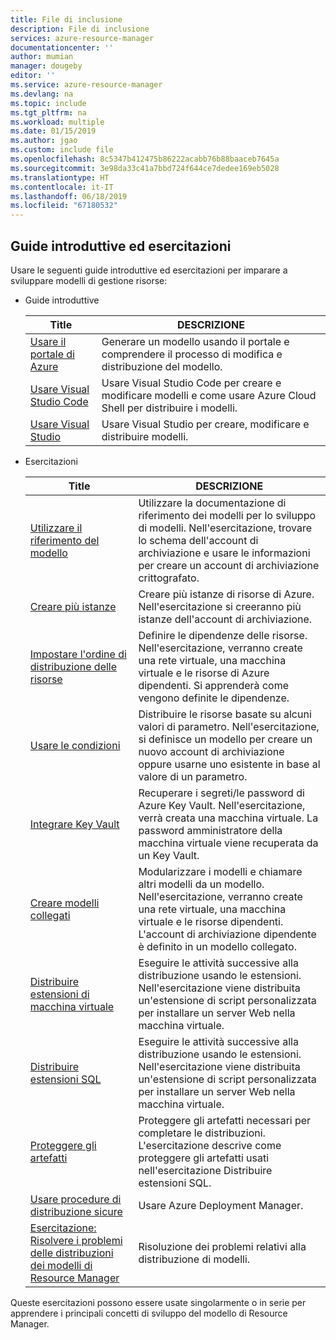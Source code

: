 ```yaml
---
title: File di inclusione
description: File di inclusione
services: azure-resource-manager
documentationcenter: ''
author: mumian
manager: dougeby
editor: ''
ms.service: azure-resource-manager
ms.devlang: na
ms.topic: include
ms.tgt_pltfrm: na
ms.workload: multiple
ms.date: 01/15/2019
ms.author: jgao
ms.custom: include file
ms.openlocfilehash: 8c5347b412475b86222acabb76b88baaceb7645a
ms.sourcegitcommit: 3e98da33c41a7bbd724f644ce7dedee169eb5028
ms.translationtype: HT
ms.contentlocale: it-IT
ms.lasthandoff: 06/18/2019
ms.locfileid: "67180532"
---
```

## <a name="quickstarts-and-tutorials"></a>Guide introduttive ed esercitazioni

Usare le seguenti guide introduttive ed esercitazioni per imparare a sviluppare modelli di gestione risorse:

- Guide introduttive

    |Title|DESCRIZIONE|
    |------|-----|
    |[Usare il portale di Azure](../articles/azure-resource-manager/resource-manager-quickstart-create-templates-use-the-portal.md)|Generare un modello usando il portale e comprendere il processo di modifica e distribuzione del modello.|
    |[Usare Visual Studio Code](../articles/azure-resource-manager/resource-manager-quickstart-create-templates-use-visual-studio-code.md)|Usare Visual Studio Code per creare e modificare modelli e come usare Azure Cloud Shell per distribuire i modelli.|
    |[Usare Visual Studio](../articles/azure-resource-manager/vs-azure-tools-resource-groups-deployment-projects-create-deploy.md)|Usare Visual Studio per creare, modificare e distribuire modelli.|

- Esercitazioni

    |Title|DESCRIZIONE|
    |------|-----|
    |[Utilizzare il riferimento del modello](../articles/azure-resource-manager/resource-manager-tutorial-create-encrypted-storage-accounts.md)|Utilizzare la documentazione di riferimento dei modelli per lo sviluppo di modelli. Nell'esercitazione, trovare lo schema dell'account di archiviazione e usare le informazioni per creare un account di archiviazione crittografato.|
    |[Creare più istanze](../articles/azure-resource-manager/resource-manager-tutorial-create-multiple-instances.md)|Creare più istanze di risorse di Azure. Nell'esercitazione si creeranno più istanze dell'account di archiviazione.|
    |[Impostare l'ordine di distribuzione delle risorse](../articles/azure-resource-manager/resource-manager-tutorial-create-templates-with-dependent-resources.md)|Definire le dipendenze delle risorse. Nell'esercitazione, verranno create una rete virtuale, una macchina virtuale e le risorse di Azure dipendenti. Si apprenderà come vengono definite le dipendenze.|
    |[Usare le condizioni](../articles/azure-resource-manager/resource-manager-tutorial-use-conditions.md)|Distribuire le risorse basate su alcuni valori di parametro. Nell'esercitazione, si definisce un modello per creare un nuovo account di archiviazione oppure usarne uno esistente in base al valore di un parametro.|
    |[Integrare Key Vault](../articles/azure-resource-manager/resource-manager-tutorial-use-key-vault.md)|Recuperare i segreti/le password di Azure Key Vault. Nell'esercitazione, verrà creata una macchina virtuale.  La password amministratore della macchina virtuale viene recuperata da un Key Vault.|
    |[Creare modelli collegati](../articles/azure-resource-manager/resource-manager-tutorial-create-linked-templates.md)|Modularizzare i modelli e chiamare altri modelli da un modello. Nell'esercitazione, verranno create una rete virtuale, una macchina virtuale e le risorse dipendenti.  L'account di archiviazione dipendente è definito in un modello collegato. |
    |[Distribuire estensioni di macchina virtuale](../articles/azure-resource-manager/resource-manager-tutorial-deploy-vm-extensions.md)|Eseguire le attività successive alla distribuzione usando le estensioni. Nell'esercitazione viene distribuita un'estensione di script personalizzata per installare un server Web nella macchina virtuale. |
    |[Distribuire estensioni SQL](../articles/azure-resource-manager/resource-manager-tutorial-deploy-sql-extensions-bacpac.md)|Eseguire le attività successive alla distribuzione usando le estensioni. Nell'esercitazione viene distribuita un'estensione di script personalizzata per installare un server Web nella macchina virtuale. |
    |[Proteggere gli artefatti](../articles/azure-resource-manager/resource-manager-tutorial-secure-artifacts.md)|Proteggere gli artefatti necessari per completare le distribuzioni. L'esercitazione descrive come proteggere gli artefatti usati nell'esercitazione Distribuire estensioni SQL. |
    |[Usare procedure di distribuzione sicure](../articles/azure-resource-manager/deployment-manager-tutorial.md)|Usare Azure Deployment Manager. |
    |[Esercitazione: Risolvere i problemi delle distribuzioni dei modelli di Resource Manager](../articles/azure-resource-manager/resource-manager-tutorial-troubleshoot.md)|Risoluzione dei problemi relativi alla distribuzione di modelli.|

Queste esercitazioni possono essere usate singolarmente o in serie per apprendere i principali concetti di sviluppo del modello di Resource Manager.
